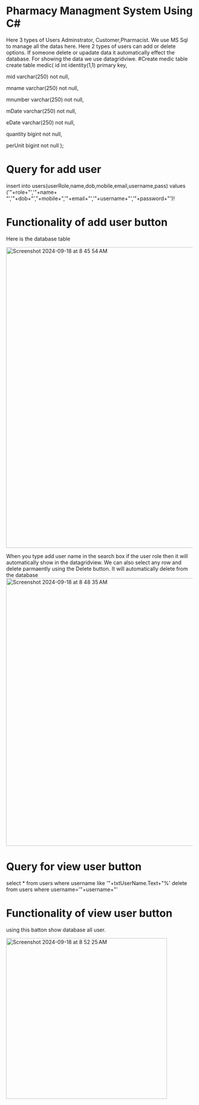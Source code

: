 # Pharmacy Managment System Using C#
Here 3 types of Users Adminstrator, Customer,Pharmacist. We use MS Sql to manage all the datas here. Here 2 types of users can add or delete options. If someone delete or upadate data it automatically effect the database. For showing the data we use datagridviwe.
#Create medic table
create table medic(
id int identity(1,1) primary key,

mid varchar(250) not null,

mname varchar(250) not null,

mnumber varchar(250) not null,

mDate varchar(250) not null,

eDate varchar(250) not null,

quantity bigint not null,

perUnit bigint not null
);



# Query for add user

insert into users(userRole,name,dob,mobile,email,username,pass) values ('"+role+"','"+name+ "','"+dob+"',"+mobile+",'"+email+"','"+username+"','"+password+"')!


# Functionality of add user button
Here is the database table

<img width="812" alt="Screenshot 2024-09-18 at 8 45 54 AM" src="https://github.com/user-attachments/assets/b2883307-86c8-4dfc-81ff-fc1fec4ecfb1">



When you type add user name in the search box if the user role then it will automatically show in the datagridview. We can also select any row and delete parmaently using the Delete button. It will automatically delete from the database
<img width="723" alt="Screenshot 2024-09-18 at 8 48 35 AM" src="https://github.com/user-attachments/assets/fef32c5a-a661-4804-930d-35e9233ad911">





# Query for view user button

select * from users where username like '"+txtUserName.Text+"%'
delete from users where username='"+username+"'




# Functionality of view user button
using this batton show database all user.

<img width="434" alt="Screenshot 2024-09-18 at 8 52 25 AM" src="https://github.com/user-attachments/assets/b0df307c-bc5a-4630-a135-47d53e11608a">

